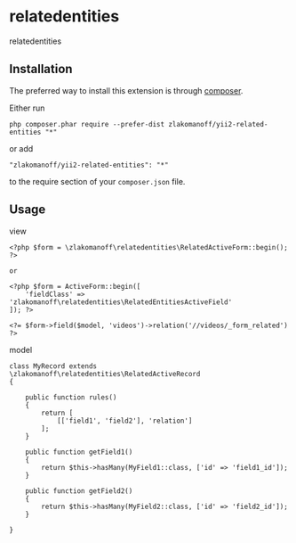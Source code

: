 relatedentities
===============
relatedentities

Installation
------------

The preferred way to install this extension is through [composer](http://getcomposer.org/download/).

Either run

```
php composer.phar require --prefer-dist zlakomanoff/yii2-related-entities "*"
```

or add

```
"zlakomanoff/yii2-related-entities": "*"
```

to the require section of your `composer.json` file.


Usage
-----

view

```
<?php $form = \zlakomanoff\relatedentities\RelatedActiveForm::begin(); ?>

or

<?php $form = ActiveForm::begin([
    'fieldClass' => 'zlakomanoff\relatedentities\RelatedEntitiesActiveField'
]); ?>

<?= $form->field($model, 'videos')->relation('//videos/_form_related') ?>
```

model

```
class MyRecord extends \zlakomanoff\relatedentities\RelatedActiveRecord
{

    public function rules()
    {
        return [
            [['field1', 'field2'], 'relation']
        ];
    }

    public function getField1()
    {
        return $this->hasMany(MyField1::class, ['id' => 'field1_id']);
    }

    public function getField2()
    {
        return $this->hasMany(MyField2::class, ['id' => 'field2_id']);
    }

}
```